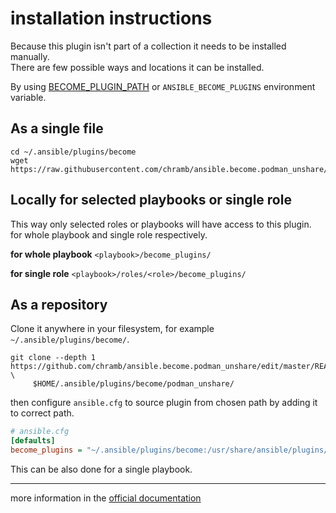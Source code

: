 # installation instructions
Because this plugin isn't part of a collection it needs to be installed manually.  
There are few possible ways and locations it can be installed.

By using [BECOME_PLUGIN_PATH](https://docs.ansible.com/ansible/latest/reference_appendices/config.html#become-plugin-path) or `ANSIBLE_BECOME_PLUGINS` environment variable.

## As a single file
```
cd ~/.ansible/plugins/become
wget https://raw.githubusercontent.com/chramb/ansible.become.podman_unshare/master/plugins/become/podman_unshare.py
```

## Locally for selected playbooks or single role
This way only selected roles or playbooks will have access to this plugin.
for whole playbook and single role respectively.

**for whole playbook**
`<playbook>/become_plugins/`

**for single role**
`<playbook>/roles/<role>/become_plugins/`

## As a repository
Clone it anywhere in your filesystem, for example `~/.ansible/plugins/become/`.
```shell
git clone --depth 1 https://github.com/chramb/ansible.become.podman_unshare/edit/master/README.md \
     $HOME/.ansible/plugins/become/podman_unshare/
```
then configure `ansible.cfg` to source plugin from chosen path by adding it to correct path.
```ini
# ansible.cfg
[defaults]
become_plugins = "~/.ansible/plugins/become:/usr/share/ansible/plugins/become:~/.ansible/plugins/become/podman_unshare/plugins/become/:/usr/share/ansible/plugins/become/podman_unshare
```
This can be also done for a single playbook.

---
more information in the [official documentation](https://docs.ansible.com/ansible/latest/dev_guide/developing_locally.html)

